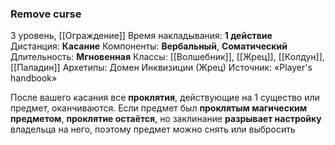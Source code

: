### Remove curse

3 уровень, [[Ограждение]]
Время накладывания: **1 действие**
Дистанция: **Касание**
Компоненты: **Вербальный**, **Соматический**
Длительность: **Мгновенная**
Классы: [[Волшебник]], [[Жрец]], [[Колдун]], [[Паладин]]
Архетипы: Домен Инквизиции (Жрец)
Источник: «Player's handbook»

После вашего касания все **проклятия**, действующие на 1 существо или предмет, оканчиваются. Если предмет был **проклятым магическим предметом**, **проклятие остаётся**, но заклинание **разрывает настройку** владельца на него, поэтому предмет можно снять или выбросить